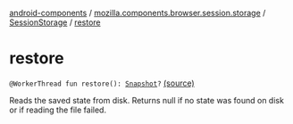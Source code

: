 [android-components](../../index.md) / [mozilla.components.browser.session.storage](../index.md) / [SessionStorage](index.md) / [restore](./restore.md)

# restore

`@WorkerThread fun restore(): `[`Snapshot`](../../mozilla.components.browser.session/-session-manager/-snapshot/index.md)`?` [(source)](https://github.com/mozilla-mobile/android-components/blob/master/components/browser/session/src/main/java/mozilla/components/browser/session/storage/SessionStorage.kt#L42)

Reads the saved state from disk. Returns null if no state was found on disk or if reading the file failed.

